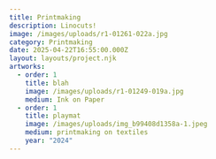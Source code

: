 ```yaml
---
title: Printmaking
description: Linocuts!
image: /images/uploads/r1-01261-022a.jpg
category: Printmaking
date: 2025-04-22T16:55:00.000Z
layout: layouts/project.njk
artworks:
  - order: 1
    title: blah
    image: /images/uploads/r1-01249-019a.jpg
    medium: Ink on Paper
  - order: 1
    title: playmat
    image: /images/uploads/img_b99408d1358a-1.jpeg
    medium: printmaking on textiles
    year: "2024"
---
```

